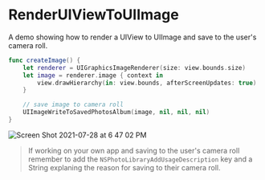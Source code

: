 # RenderUIViewToUIImage

A demo showing how to render a UIView to UIImage and save to the user's camera roll.

```swift 
func createImage() {
    let renderer = UIGraphicsImageRenderer(size: view.bounds.size)
    let image = renderer.image { context in
        view.drawHierarchy(in: view.bounds, afterScreenUpdates: true)
    }

    // save image to camera roll
    UIImageWriteToSavedPhotosAlbum(image, nil, nil, nil)
}
```

![Screen Shot 2021-07-28 at 6 47 02 PM](https://user-images.githubusercontent.com/1819208/127405934-026bc164-f9d9-4330-98bf-26210f8d93ec.png)

> If working on your own app and saving to the user's camera roll remember to add the `NSPhotoLibraryAddUsageDescription` key and a String explaning the reason for saving to their camera roll.
